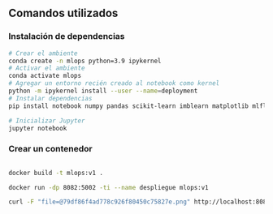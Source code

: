 ## Comandos utilizados

### Instalación de dependencias
```bash
# Crear el ambiente
conda create -n mlops python=3.9 ipykernel
# Activar el ambiente
conda activate mlops
# Agregar un entorno recién creado al notebook como kernel
python -m ipykernel install --user --name=deployment
# Instalar dependencias
pip install notebook numpy pandas scikit-learn imblearn matplotlib mlflow dvc dvc-gdrive opencv-python tensorflow tensorflow_datasets

# Inicializar Jupyter
jupyter notebook

```

### Crear un contenedor


```bash

docker build -t mlops:v1 . 

docker run -dp 8082:5002 -ti --name despliegue mlops:v1

curl -F "file=@79df86f4ad778c926f80450c75827e.png" http://localhost:8082/predict
```